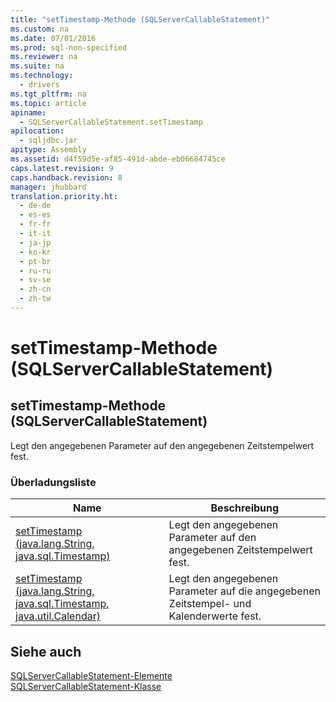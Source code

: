 ```yaml
---
title: "setTimestamp-Methode (SQLServerCallableStatement)"
ms.custom: na
ms.date: 07/01/2016
ms.prod: sql-non-specified
ms.reviewer: na
ms.suite: na
ms.technology: 
  - drivers
ms.tgt_pltfrm: na
ms.topic: article
apiname: 
  - SQLServerCallableStatement.setTimestamp
apilocation: 
  - sqljdbc.jar
apitype: Assembly
ms.assetid: d4f59d5e-af85-491d-abde-eb06684745ce
caps.latest.revision: 9
caps.handback.revision: 8
manager: jhubbard
translation.priority.ht: 
  - de-de
  - es-es
  - fr-fr
  - it-it
  - ja-jp
  - ko-kr
  - pt-br
  - ru-ru
  - sv-se
  - zh-cn
  - zh-tw
---
```

# setTimestamp-Methode (SQLServerCallableStatement)
    
## setTimestamp\-Methode \(SQLServerCallableStatement\)  
 Legt den angegebenen Parameter auf den angegebenen Zeitstempelwert fest.  
  
### Überladungsliste  
  
|Name|Beschreibung|  
|----------|------------------|  
|[setTimestamp \(java.lang.String, java.sql.Timestamp\)](../content/setTimestamp-Method--java.lang.String--java.sql.Timestamp-.md)|Legt den angegebenen Parameter auf den angegebenen Zeitstempelwert fest.|  
|[setTimestamp \(java.lang.String, java.sql.Timestamp, java.util.Calendar\)](../content/setTimestamp-Method--java.lang.String--java.sql.Timestamp--java.util.Calendar-.md)|Legt den angegebenen Parameter auf die angegebenen Zeitstempel\- und Kalenderwerte fest.|  
  
## Siehe auch  
 [SQLServerCallableStatement-Elemente](../content/SQLServerCallableStatement-Members.md)   
 [SQLServerCallableStatement-Klasse](../content/SQLServerCallableStatement-Class.md)  
  
  